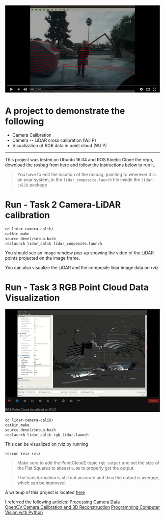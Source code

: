 
[![LiDAR data projected on Image frame](_results/youtube_vid.png)](https://youtu.be/fG1fqfM8xJo)


# A project to demonstrate the following  

* Camera Calibration  
* Camera -- LiDAR cross calibration (W.I.P)    
* Visualization of RGB data in point cloud (W.I.P)    

---
This project was tested on Ubuntu 16.04 and ROS Kinetic
Clone the repo, download the rosbag from [here](https://drive.google.com/open?id=16PdqoSVnvelMBUb1EpImWJoqm6Q9HX4N) and follow the instructions below to run it.

> You have to edit the location of the rosbag; pointing to wherever it is on your system, in the `lidar_composite.launch` file inside the `lidar-calib` package

# Run - Task 2 Camera-LiDAR calibration

```
cd lidar-camera-calib/
catkin_make
source devel/setup.bash
roslaunch lidar_calib lidar_composite.launch

```

You should see an image window pop-up showing the video of the LiDAR points projected on the image frame. 

You can also visualize the LiDAR and the composite lidar image data on rviz.  

# Run - Task 3 RGB Point Cloud Data Visualization

[![RGB Point Cloud Visualization on RVIZ](_results/task3_vid.png)](https://youtu.be/fTRS81-PgBw)


```
cd lidar-camera-calib/
catkin_make
source devel/setup.bash
roslaunch lidar_calib rgb_lidar.launch

```

This can be visualized on rviz by running

```
rosrun rviz rviz
```

> Make sure to add the PointCloud2 topic `rgb_output` and set the size of the Flat Squares to atleast `0.08` to properly get the output.

> The transformation is still not accurate and thus the output is average, which can be improved.

A writeup of this project is located [here](documentation/docs/index.md)  
  

  

I referred the following articles:
[Processing Camera Data](https://mirror.umd.edu/roswiki/attachments/Events(2f)PR2BetaTraining/camera_processing.pdf)  
[OpenCV Camera Calibration and 3D Reconstruction](https://docs.opencv.org/2.4/modules/calib3d/doc/camera_calibration_and_3d_reconstruction.html#void%20projectPoints(InputArray%20objectPoints,%20InputArray%20rvec,%20InputArray%20tvec,%20InputArray%20cameraMatrix,%20InputArray%20distCoeffs,%20OutputArray%20imagePoints,%20OutputArray%20jacobian,%20double%20aspectRatio))  
[Programming Computer Vision with Python](http://programmingcomputervision.com/)
